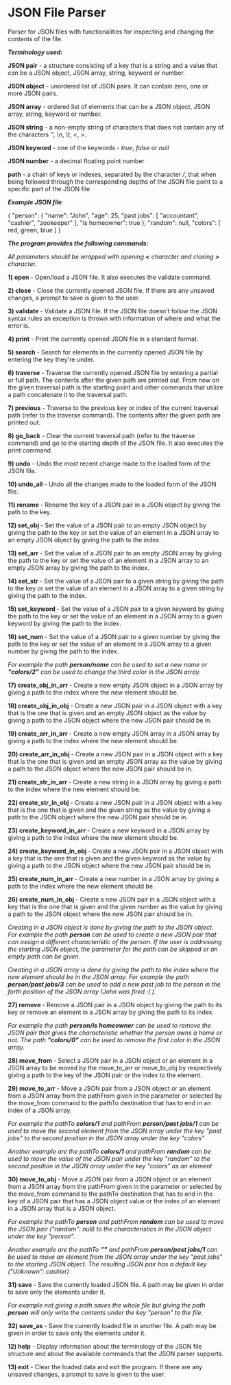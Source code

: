 # JSON File Parser

Parser for JSON files with functionalities for inspecting and changing the contents of the file.

***Terminology used:***

**JSON pair** - a structure consisting of a key that is a string and a value that can be a JSON
object, JSON array, string, keyword or number.

**JSON object** - unordered list of JSON pairs. It can contain zero, one or more JSON pairs.

**JSON array** - ordered list of elements that can be a JSON object, JSON array, string, keyword or number.

**JSON string** - a non-empty string of characters that does not contain any of the characters
*"*, *\n*, *\t*, *<*, *>*.

**JSON keyword** - one of the keywords - *true*, *false* or *null*

**JSON number** - a decimal floating point number

**path** - a chain of keys or indexes, separated by the character */*, that when being followed through 
the corresponding depths of the JSON file point to a specific part of the JSON file

***Example JSON file***

{
  "person": {
    "name": "John",
    "age": 25,
    "past jobs": [
      "accountant",
      "cashier",
      "zookeeper"
    ],
    "is homeowner": true
  },
  "random": null,
  "colors": [
    red,
    green,
    blue
  ]
}

***The program provides the following commands:***

*All parameters should be wrapped with opening **<** character and closing **>** character.*

**1) open <filename>** - Open/load a JSON file. It also executes the validate command.

**2) close <filename>** - Close the currently opened JSON file.
If there are any unsaved changes, a prompt to save is given to the user.

**3) validate <filename>** - Validate a JSON file. If the JSON file doesn't follow the JSON
syntax rules an exception is thrown with information of where and what the error is.

**4) print** - Print the currently opened JSON file in a standard format.

**5) search <key>** - Search for elements in the currently opened JSON file by entering the key
they're under.

**6) traverse <path>** - Traverse the currently opened JSON file by entering a partial or full path. 
The contents after the given path are printed out. From now on the given traversal path is the
starting point and other commands that utilize a path concatenate it to the traversal path.

**7) previous** - Traverse to the previous key or index of the current traversal path
(refer to the traverse command). The contents after the given path are printed out.

**8) go_back** - Clear the current traversal path (refer to the traverse command)
and go to the starting depth of the JSON file. It also executes the print command.

**9) undo** - Undo the most recent change made to the loaded form of the JSON file.

**10) undo_all** - Undo all the changes made to the loaded form of the JSON file.

**11) rename <key> <path>** - Rename the key of a JSON pair in a JSON object by giving the path
to the key.

**12) set_obj <path>** - Set the value of a JSON pair to an empty JSON object by giving the path to the key 
or set the value of an element in a JSON array to an empty JSON object by giving the path to the index.

**13) set_arr <path>** - Set the value of a JSON pair to an empty JSON array by giving the path to the key 
or set the value of an element in a JSON array to an empty JSON array by giving the path to the index.

**14) set_str <string> <path>** - Set the value of a JSON pair to a given string by giving the path to the key 
or set the value of an element in a JSON array to a given string by giving the path to the index.

**15) set_keyword <keyword> <path>** - Set the value of a JSON pair to a given keyword by giving the path to the key 
or set the value of an element in a JSON array to a given keyword by giving the path to the index.

**16) set_num <number> <path>** - Set the value of a JSON pair to a given number by giving the path to the key 
or set the value of an element in a JSON array to a given number by giving the path to the index.

*For example the path **person/name** can be used to set a new name or **"colors/2"** can be used to change
the third color in the JSON array.*

**17) create_obj_in_arr <path>** - Create a new empty JSON object in a JSON array by giving a path to the index
where the new element should be.

**18) create_obj_in_obj <key> <path>** - Create a new JSON pair in a JSON object with a key that is the one that is given
and an empty JSON object as the value by giving a path to the JSON object where the new JSON pair should be in.

**19) create_arr_in_arr <path>** - Create a new empty JSON array in a JSON array by giving a path to the index
where the new element should be.

**20) create_arr_in_obj <key> <path>** - Create a new JSON pair in a JSON object with a key that is the one that is given
and an empty JSON array as the value by giving a path to the JSON object where the new JSON pair should be in.

**21) create_str_in_arr <str> <path>** - Create a new string in a JSON array by giving a path to the index
where the new element should be.

**22) create_str_in_obj <key> <str> <path>** - Create a new JSON pair in a JSON object with a key that is the one that is given
and the given string as the value by giving a path to the JSON object where the new JSON pair should be in.

**23) create_keyword_in_arr <keyword> <path>** - Create a new keyword in a JSON array by giving a path to the index
where the new element should be.

**24) create_keyword_in_obj <key> <keyword> <path>** - Create a new JSON pair in a JSON object with a key that is the one that is given
and the given keyword as the value by giving a path to the JSON object where the new JSON pair should be in.

**25) create_num_in_arr <number> <path>** - Create a new number in a JSON array by giving a path to the index
where the new element should be.

**26) create_num_in_obj <key> <number> <path>** - Create a new JSON pair in a JSON object with a key that is the one that is given
and the given number as the value by giving a path to the JSON object where the new JSON pair should be in.

*Creating in a JSON object is done by giving the path to the JSON object. For example the path **person** can be used to
create a new JSON pair that can assign a different characteristic of the person.
If the user is addressing the starting JSON object, the parameter for the path can be skipped or an empty path can be given.*

*Creating in a JSON array is done by giving the path to the index where the new element should be in the JSON array.
For example the path **person/past jobs/3** can be used to add a new past job to the person in the forth position of the JSON array
(John was fired :( ).*

**27) remove <path>** - Remove a JSON pair in a JSON object by giving the path to its key or 
remove an element in a JSON array by giving the path to its index. 

*For example the path **person/is homeowner** can be used to remove the JSON pair that gives the characteristic whether
the person owns a home or not. The path **"colors/0"** can be used to remove the first color in the JSON array.*

**28) move_from <path>** - Select a JSON pair in a JSON object or an element in a JSON array to be moved
by the move_to_arr or move_to_obj by respectively giving a path to the key of the JSON pair or the index to the element.

**29) move_to_arr <pathTo> <pathFrom>** - Move a JSON pair from a JSON object or an element from a JSON array from the
pathFrom given in the parameter or selected by the move_from command to the pathTo destination that has to end in an index
of a JSON array.

*For example the pathTo **colors/1** and pathFrom **person/past jobs/1** can be used to move the second element from the
JSON array under the key "past jobs" to the second position in the JSON array under the key "colors"*

*Another example are the pathTo **colors/1** and pathFrom **random** can be used to move the value of the JSON pair under
the key "random" to the second position in the JSON array under the key "colors" as an element*

**30) move_to_obj <pathTo> <pathFrom>** - Move a JSON pair from a JSON object or an element from a JSON array from the
pathFrom given in the parameter or selected by the move_from command to the pathTo destination that has to end in the key
of a JSON pair that has a JSON object value or the index of an element in a JSON array that is a JSON object. 

*For example the pathTo **person** and pathFrom **random** can be used to move the JSON pair ("random": null)
to the characteristics in the JSON object under the key "person".*

*Another example are the pathTo **""** and pathFrom **person/past jobs/1** can be used to move an element from the
JSON array under the key "past jobs" to the starting JSON object. The resulting JSON pair has a default key
("Unknown": cashier)*

**31) save <path>** - Save the currently loaded JSON file. A path may be given in order to save only the
elements under it.

*For example not giving a path saves the whole file but giving the path **person** 
will only write the contents under the key "person" to the file.*

**32) save_as <path>** - Save the currently loaded file in another file. A path may be given in order
to save only the elements under it.

**12) help** - Display information about the terminology of the JSON file structure and about the available
commands that the JSON parser supports.

**13) exit** - Clear the loaded data and exit the program.
If there are any unsaved changes, a prompt to save is given to the user.
